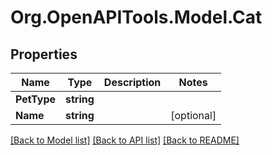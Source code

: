 # Org.OpenAPITools.Model.Cat
## Properties

Name | Type | Description | Notes
------------ | ------------- | ------------- | -------------
**PetType** | **string** |  | 
**Name** | **string** |  | [optional] 

[[Back to Model list]](../README.md#documentation-for-models) [[Back to API list]](../README.md#documentation-for-api-endpoints) [[Back to README]](../README.md)

